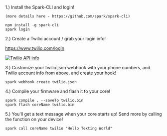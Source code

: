 1.) Install the Spark-CLI and login!

	(more details here - https://github.com/spark/spark-cli)

	npm install -g spark-cli 
	spark login

2.) Create a Twilio account / grab your login info!

https://www.twilio.com/login

[![Twilio API info](images/twilio1.png)](images/twilio1.png)


3.) Customize your twilio.json webhook with your phone numbers, and Twilio account info from above, and create your hook!

	spark webhook create twilio.json


4.) Compile your firmware and flash it to your core!

	spark compile . --saveTo twilio.bin
	spark flash coreName twilio.bin

5.) You'll get a text message when your core starts up!  Send more by calling the function on your device!

	spark call coreName twilio "Hello Texting World"


